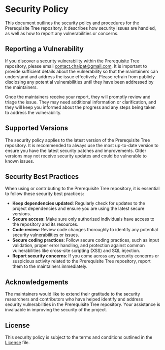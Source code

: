 # Security Policy

This document outlines the security policy and procedures for the Prerequisite Tree repository. It describes how security issues are handled, as well as how to report any vulnerabilities or concerns.

## Reporting a Vulnerability

If you discover a security vulnerability within the Prerequisite Tree repository, please email [contact.chaipat@gmail.com](mailto:contact.chaipat@gmail.com). It is important to provide sufficient details about the vulnerability so that the maintainers can understand and address the issue effectively. Please refrain from publicly disclosing any potential vulnerabilities until they have been addressed by the maintainers.

Once the maintainers receive your report, they will promptly review and triage the issue. They may need additional information or clarification, and they will keep you informed about the progress and any steps being taken to address the vulnerability.

## Supported Versions

The security policy applies to the latest version of the Prerequisite Tree repository. It is recommended to always use the most up-to-date version to ensure you have the latest security patches and improvements. Older versions may not receive security updates and could be vulnerable to known issues.

## Security Best Practices

When using or contributing to the Prerequisite Tree repository, it is essential to follow these security best practices:

- **Keep dependencies updated**: Regularly check for updates to the project dependencies and ensure you are using the latest secure versions.
- **Secure access**: Make sure only authorized individuals have access to the repository and its resources.
- **Code review**: Review code changes thoroughly to identify any potential security vulnerabilities or issues.
- **Secure coding practices**: Follow secure coding practices, such as input validation, proper error handling, and protection against common vulnerabilities like cross-site scripting (XSS) and SQL injection.
- **Report security concerns**: If you come across any security concerns or suspicious activity related to the Prerequisite Tree repository, report them to the maintainers immediately.

## Acknowledgements

The maintainers would like to extend their gratitude to the security researchers and contributors who have helped identify and address security vulnerabilities in the Prerequisite Tree repository. Your assistance is invaluable in improving the security of the project.

## License

This security policy is subject to the terms and conditions outlined in the [License](LICENSE) file.

